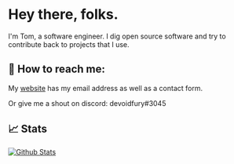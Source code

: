<!--
**devoidfury/devoidfury** is a ✨ _special_ ✨ repository because its `README.md` (this file) appears on your GitHub profile.

Here are some ideas to get you started:

- 🔭 I’m currently working on ...
- 🌱 I’m currently learning ...
- 👯 I’m looking to collaborate on ...
- 🤔 I’m looking for help with ...
- 💬 Ask me about ...
- 📫 How to reach me: ...
- 😄 Pronouns: ...
- ⚡ Fun fact: ...
-->

# Hey there, folks.

I'm Tom, a software engineer. I dig open source software and try to contribute back to projects that I use.


## 💬 How to reach me:

My [website](https://furycodes.com/) has my email address as well as a contact form.

Or give me a shout on discord: devoidfury#3045


## :chart_with_upwards_trend:	 Stats

[![Github Stats](https://github-readme-stats.vercel.app/api?username=devoidfury&show_icons=true&count_private=true&theme=synthwave)](https://github.com/anuraghazra/github-readme-stats)



